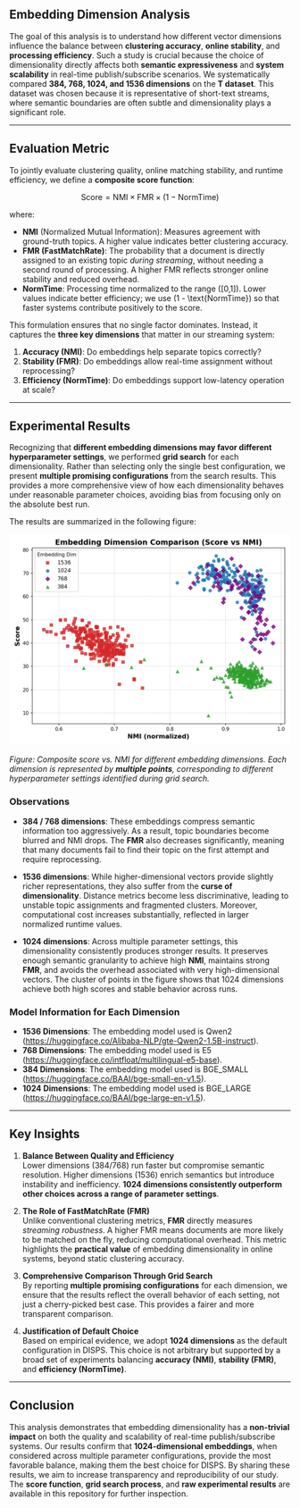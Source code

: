 ## Embedding Dimension Analysis

The goal of this analysis is to understand how different vector dimensions influence the balance between **clustering accuracy**, **online stability**, and **processing efficiency**. Such a study is crucial because the choice of dimensionality directly affects both **semantic expressiveness** and **system scalability** in real-time publish/subscribe scenarios. We systematically compared **384, 768, 1024, and 1536 dimensions** on the **T dataset**. This dataset was chosen because it is representative of short-text streams, where semantic boundaries are often subtle and dimensionality plays a significant role.

---

## Evaluation Metric

To jointly evaluate clustering quality, online matching stability, and runtime efficiency, we define a **composite score function**:

$$
\text{Score} = \text{NMI} \times \text{FMR} \times (1 - \text{NormTime})
$$

where:
- **NMI** (Normalized Mutual Information): Measures agreement with ground-truth topics. A higher value indicates better clustering accuracy.
- **FMR (FastMatchRate)**: The probability that a document is directly assigned to an existing topic *during streaming*, without needing a second round of processing. A higher FMR reflects stronger online stability and reduced overhead.
- **NormTime**: Processing time normalized to the range \([0,1]\). Lower values indicate better efficiency; we use \(1 - \text{NormTime}\) so that faster systems contribute positively to the score.

This formulation ensures that no single factor dominates. Instead, it captures the **three key dimensions** that matter in our streaming system:
1. **Accuracy (NMI)**: Do embeddings help separate topics correctly?
2. **Stability (FMR)**: Do embeddings allow real-time assignment without reprocessing?
3. **Efficiency (NormTime)**: Do embeddings support low-latency operation at scale?

---

## Experimental Results

Recognizing that **different embedding dimensions may favor different hyperparameter settings**, we performed **grid search** for each dimensionality. Rather than selecting only the single best configuration, we present **multiple promising configurations** from the search results. This provides a more comprehensive view of how each dimensionality behaves under reasonable parameter choices, avoiding bias from focusing only on the absolute best run.

The results are summarized in the following figure:

<p align="center">
   <img src="./figs/embedding_score_vs_nmi.png" alt="Embedding Dimension Comparison" width="550"/>
</p>

*Figure: Composite score vs. NMI for different embedding dimensions. Each dimension is represented by **multiple points**, corresponding to different hyperparameter settings identified during grid search.*

### Observations

- **384 / 768 dimensions**: These embeddings compress semantic information too aggressively. As a result, topic boundaries become blurred and NMI drops. The **FMR** also decreases significantly, meaning that many documents fail to find their topic on the first attempt and require reprocessing.
  
- **1536 dimensions**: While higher-dimensional vectors provide slightly richer representations, they also suffer from the **curse of dimensionality**. Distance metrics become less discriminative, leading to unstable topic assignments and fragmented clusters. Moreover, computational cost increases substantially, reflected in larger normalized runtime values.

- **1024 dimensions**: Across multiple parameter settings, this dimensionality consistently produces stronger results. It preserves enough semantic granularity to achieve high **NMI**, maintains strong **FMR**, and avoids the overhead associated with very high-dimensional vectors. The cluster of points in the figure shows that 1024 dimensions achieve both high scores and stable behavior across runs.

### Model Information for Each Dimension

- **1536 Dimensions**: The embedding model used is Qwen2 (https://huggingface.co/Alibaba-NLP/gte-Qwen2-1.5B-instruct).
- **768 Dimensions**: The embedding model used is E5 (https://huggingface.co/intfloat/multilingual-e5-base).
- **384 Dimensions**: The embedding model used is BGE_SMALL (https://huggingface.co/BAAI/bge-small-en-v1.5).
- **1024 Dimensions**: The embedding model used is BGE_LARGE (https://huggingface.co/BAAI/bge-large-en-v1.5).

---

## Key Insights

1. **Balance Between Quality and Efficiency**  
   Lower dimensions (384/768) run faster but compromise semantic resolution. Higher dimensions (1536) enrich semantics but introduce instability and inefficiency. **1024 dimensions consistently outperform other choices across a range of parameter settings**.

2. **The Role of FastMatchRate (FMR)**  
   Unlike conventional clustering metrics, **FMR** directly measures *streaming robustness*. A higher FMR means documents are more likely to be matched on the fly, reducing computational overhead. This metric highlights the **practical value** of embedding dimensionality in online systems, beyond static clustering accuracy.

3. **Comprehensive Comparison Through Grid Search**  
   By reporting **multiple promising configurations** for each dimension, we ensure that the results reflect the overall behavior of each setting, not just a cherry-picked best case. This provides a fairer and more transparent comparison.

4. **Justification of Default Choice**  
   Based on empirical evidence, we adopt **1024 dimensions** as the default configuration in DISPS. This choice is not arbitrary but supported by a broad set of experiments balancing **accuracy (NMI)**, **stability (FMR)**, and **efficiency (NormTime)**.

---

## Conclusion

This analysis demonstrates that embedding dimensionality has a **non-trivial impact** on both the quality and scalability of real-time publish/subscribe systems. Our results confirm that **1024-dimensional embeddings**, when considered across multiple parameter configurations, provide the most favorable balance, making them the best choice for DISPS. By sharing these results, we aim to increase transparency and reproducibility of our study. The **score function**, **grid search process**, and **raw experimental results** are available in this repository for further inspection.
